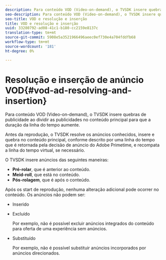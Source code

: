 ```yaml
---
description: Para conteúdo VOD (Video-on-demand), o TVSDK insere quebras de publicidade ao dividir as publicidades no conteúdo principal para que a duração da linha do tempo aumente.
seo-description: Para conteúdo VOD (Video-on-demand), o TVSDK insere quebras de publicidade ao dividir as publicidades no conteúdo principal para que a duração da linha do tempo aumente.
seo-title: VOD e resolução e inserção
title: VOD e resolução e inserção
uuid: 33280792-ad08-41c1-b180-cc2159e8137c
translation-type: tm+mt
source-git-commit: 5908e5a3521966496aeec0ef730e4a704fddfb68
workflow-type: tm+mt
source-wordcount: '181'
ht-degree: 0%

---
```



# Resolução e inserção de anúncio VOD{#vod-ad-resolving-and-insertion}

Para conteúdo VOD (Video-on-demand), o TVSDK insere quebras de publicidade ao dividir as publicidades no conteúdo principal para que a duração da linha do tempo aumente.

Antes da reprodução, o TVSDK resolve os anúncios conhecidos, insere e quebra no conteúdo principal, conforme descrito por uma linha do tempo que é retornada pela decisão de anúncio do Adobe Primetime, e recompata a linha do tempo virtual, se necessário.

O TVSDK insere anúncios das seguintes maneiras:

* **Pré-rolar**, que é anterior ao conteúdo.
* **Meid-roll**, que está no conteúdo.
* **Pós-rolagem**, que é após o conteúdo.

Após os start de reprodução, nenhuma alteração adicional pode ocorrer no conteúdo. Os anúncios não podem ser:

* Inserido
* Excluído

   Por exemplo, não é possível excluir anúncios integrados do conteúdo para oferta de uma experiência sem anúncios.
* Substituído

   Por exemplo, não é possível substituir anúncios incorporados por anúncios direcionados.


